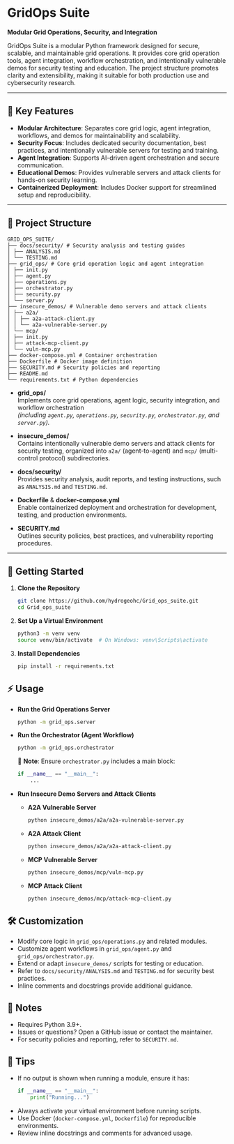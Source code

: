 # GridOps Suite
**Modular Grid Operations, Security, and Integration**

GridOps Suite is a modular Python framework designed for secure, scalable, and maintainable grid operations. It provides core grid operation tools, agent integration, workflow orchestration, and intentionally vulnerable demos for security testing and education. The project structure promotes clarity and extensibility, making it suitable for both production use and cybersecurity research.

---

## 🚩 Key Features

- **Modular Architecture**: Separates core grid logic, agent integration, workflows, and demos for maintainability and scalability.
- **Security Focus**: Includes dedicated security documentation, best practices, and intentionally vulnerable servers for testing and training.
- **Agent Integration**: Supports AI-driven agent orchestration and secure communication.
- **Educational Demos**: Provides vulnerable servers and attack clients for hands-on security learning.
- **Containerized Deployment**: Includes Docker support for streamlined setup and reproducibility.

---

## 📁 Project Structure
```
GRID_OPS_SUITE/
├── docs/security/ # Security analysis and testing guides
│ ├── ANALYSIS.md
│ └── TESTING.md
├── grid_ops/ # Core grid operation logic and agent integration
│ ├── init.py
│ ├── agent.py
│ ├── operations.py
│ ├── orchestrator.py
│ ├── security.py
│ └── server.py
├── insecure_demos/ # Vulnerable demo servers and attack clients
│ ├── a2a/
│ │ ├── a2a-attack-client.py
│ │ └── a2a-vulnerable-server.py
│ └── mcp/
│ ├── init.py
│ ├── attack-mcp-client.py
│ └── vuln-mcp.py
├── docker-compose.yml # Container orchestration
├── Dockerfile # Docker image definition
├── SECURITY.md # Security policies and reporting
├── README.md
└── requirements.txt # Python dependencies
```
- **grid_ops/**  
  Implements core grid operations, agent logic, security integration, and workflow orchestration  
  _(including `agent.py`, `operations.py`, `security.py`, `orchestrator.py`, and `server.py`)._

- **insecure_demos/**  
  Contains intentionally vulnerable demo servers and attack clients for security testing, organized into `a2a/` (agent-to-agent) and `mcp/` (multi-control protocol) subdirectories.

- **docs/security/**  
  Provides security analysis, audit reports, and testing instructions, such as `ANALYSIS.md` and `TESTING.md`.

- **Dockerfile** & **docker-compose.yml**  
  Enable containerized deployment and orchestration for development, testing, and production environments.

- **SECURITY.md**  
  Outlines security policies, best practices, and vulnerability reporting procedures.
---

## 🚀 Getting Started

1. **Clone the Repository**

   ```bash
   git clone https://github.com/hydrogeohc/Grid_ops_suite.git
   cd Grid_ops_suite
   ```

2. **Set Up a Virtual Environment**

   ```bash
   python3 -m venv venv
   source venv/bin/activate  # On Windows: venv\Scripts\activate
   ```

3. **Install Dependencies**

   ```bash
   pip install -r requirements.txt
   ```

## ⚡ Usage

- **Run the Grid Operations Server**

   ```bash
   python -m grid_ops.server
   ```

- **Run the Orchestrator (Agent Workflow)**

   ```bash
   python -m grid_ops.orchestrator
   ```

   📌 **Note**: Ensure `orchestrator.py` includes a main block:
   ```python
   if __name__ == "__main__":
       ...
   ```

- **Run Insecure Demo Servers and Attack Clients**

   - **A2A Vulnerable Server**

     ```bash
     python insecure_demos/a2a/a2a-vulnerable-server.py
     ```

   - **A2A Attack Client**

     ```bash
     python insecure_demos/a2a/a2a-attack-client.py
     ```

   - **MCP Vulnerable Server**

     ```bash
     python insecure_demos/mcp/vuln-mcp.py
     ```

   - **MCP Attack Client**

     ```bash
     python insecure_demos/mcp/attack-mcp-client.py
     ```

## 🛠️ Customization

- Modify core logic in `grid_ops/operations.py` and related modules.
- Customize agent workflows in `grid_ops/agent.py` and `grid_ops/orchestrator.py`.
- Extend or adapt `insecure_demos/` scripts for testing or education.
- Refer to `docs/security/ANALYSIS.md` and `TESTING.md` for security best practices.
- Inline comments and docstrings provide additional guidance.

## 📝 Notes

- Requires Python 3.9+.
- Issues or questions? Open a GitHub issue or contact the maintainer.
- For security policies and reporting, refer to `SECURITY.md`.

## 📢 Tips

- If no output is shown when running a module, ensure it has:
  ```python
  if __name__ == "__main__":
      print("Running...")
  ```
- Always activate your virtual environment before running scripts.
- Use Docker (`docker-compose.yml`, `Dockerfile`) for reproducible environments.
- Review inline docstrings and comments for advanced usage.